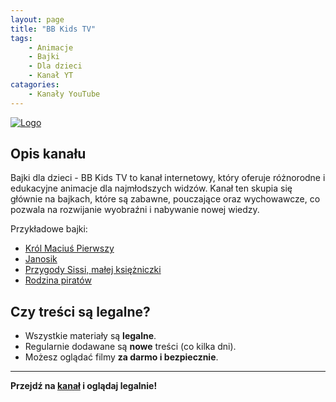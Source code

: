 ```yaml
---
layout: page
title: "BB Kids TV"
tags: 
    - Animacje
    - Bajki
    - Dla dzieci
    - Kanał YT
catagories:
    - Kanały YouTube
---
```

[![Logo](https://yt3.googleusercontent.com/27uTaAZNe5JN0B9yY6swSpE04zkO67L84lfYek4-8oYeaRa6hB5uIIdmWcMy1QueBO7GSYVSstk=s160-c-k-c0x00ffffff-no-rj)](https://www.youtube.com/@bajkidladzieci-bbkidstv)

## Opis kanału

Bajki dla dzieci - BB Kids TV to kanał internetowy, który oferuje różnorodne i edukacyjne animacje dla najmłodszych widzów. Kanał ten skupia się głównie na bajkach, które są zabawne, pouczające oraz wychowawcze, co pozwala na rozwijanie wyobraźni i nabywanie nowej wiedzy.

Przykładowe bajki:
- [Król Maciuś Pierwszy](https://www.youtube.com/watch?v=rc55s96uOYM&list=PLKFwt0_DMKt6XwC9ZdD8hr6JOONUZb3Y7)
- [Janosik](https://www.youtube.com/watch?v=_Gs4nfmlzbE&list=PLKFwt0_DMKt6KxPgpNUin8qGDUv0SebIv)
- [Przygody Sissi, małej księżniczki](https://www.youtube.com/watch?v=Bsx5UFkUICI&list=PLKFwt0_DMKt7ccQbx3J4DDd6gFP4DOTBw&index=1)
- [Rodzina piratów](https://www.youtube.com/watch?v=9Y6FyqHi_HM)

## Czy treści są legalne?

- Wszystkie materiały są **legalne**.
- Regularnie dodawane są **nowe** treści (co kilka dni).
- Możesz oglądać filmy **za darmo i bezpiecznie**.

---

**Przejdź na [kanał](https://www.youtube.com/@bajkidladzieci-bbkidstv) i oglądaj legalnie!**
